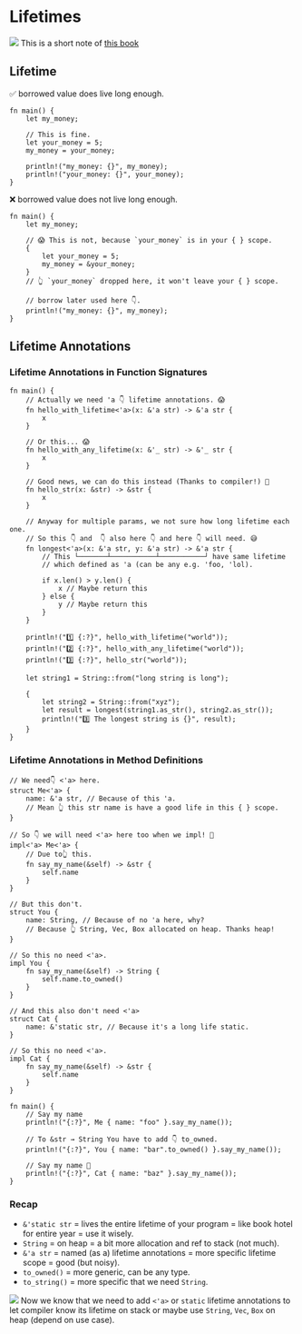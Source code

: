# Lifetimes

![](/assets/kat.png) This is a short note of [this book](https://doc.rust-lang.org/book/ch10-03-lifetime-syntax.html)

## Lifetime

✅ borrowed value does live long enough.

```rust,editable
fn main() {
    let my_money;

    // This is fine.
    let your_money = 5;
    my_money = your_money;

    println!("my_money: {}", my_money);
    println!("your_money: {}", your_money);
}
```

❌ borrowed value does not live long enough.

```rust,editable
fn main() {
    let my_money;

    // 😱 This is not, because `your_money` is in your { } scope.
    {
        let your_money = 5;
        my_money = &your_money;
    }
    // 👆 `your_money` dropped here, it won't leave your { } scope.

    // borrow later used here 👇.
    println!("my_money: {}", my_money);
}
```

## Lifetime Annotations

### Lifetime Annotations in Function Signatures

```rust,no_run
fn main() {
    // Actually we need 'a 👇 lifetime annotations. 😱
    fn hello_with_lifetime<'a>(x: &'a str) -> &'a str {
        x
    }

    // Or this... 😱
    fn hello_with_any_lifetime(x: &'_ str) -> &'_ str {
        x
    }

    // Good news, we can do this instead (Thanks to compiler!) 🙏
    fn hello_str(x: &str) -> &str {
        x
    }

    // Anyway for multiple params, we not sure how long lifetime each one.
    // So this 👇 and  👇 also here 👇 and here 👇 will need. 😅
    fn longest<'a>(x: &'a str, y: &'a str) -> &'a str {
        // This └───────┴───────────┴───────────┘ have same lifetime
        // which defined as 'a (can be any e.g. 'foo, 'lol).

        if x.len() > y.len() {
            x // Maybe return this
        } else {
            y // Maybe return this
        }
    }

    println!("1️⃣ {:?}", hello_with_lifetime("world"));
    println!("2️⃣ {:?}", hello_with_any_lifetime("world"));
    println!("3️⃣ {:?}", hello_str("world"));

    let string1 = String::from("long string is long");

    {
        let string2 = String::from("xyz");
        let result = longest(string1.as_str(), string2.as_str());
        println!("3️⃣ The longest string is {}", result);
    }
}
```

### Lifetime Annotations in Method Definitions

```rust,editable
// We need👇 <'a> here.
struct Me<'a> {
    name: &'a str, // Because of this 'a.
    // Mean 👆 this str name is have a good life in this { } scope.
}

// So 👇 we will need <'a> here too when we impl! 🤷
impl<'a> Me<'a> {
    // Due to👆 this.
    fn say_my_name(&self) -> &str {
        self.name
    }
}

// But this don't.
struct You {
    name: String, // Because of no 'a here, why?
    // Because 👆 String, Vec, Box allocated on heap. Thanks heap!
}

// So this no need <'a>.
impl You {
    fn say_my_name(&self) -> String {
        self.name.to_owned()
    }
}

// And this also don't need <'a>
struct Cat {
    name: &'static str, // Because it's a long life static.
}

// So this no need <'a>.
impl Cat {
    fn say_my_name(&self) -> &str {
        self.name
    }
}

fn main() {
    // Say my name
    println!("{:?}", Me { name: "foo" }.say_my_name());

    // To &str → String You have to add 👇 to_owned.
    println!("{:?}", You { name: "bar".to_owned() }.say_my_name());

    // Say my name 🎵
    println!("{:?}", Cat { name: "baz" }.say_my_name());
}
```

### Recap

- `&'static str` = lives the entire lifetime of your program = like book hotel for entire year = use it wisely.
- `String` = on heap = a bit more allocation and ref to stack (not much).
- `&'a str` = named (as a) lifetime annotations = more specific lifetime scope = good (but noisy).
- `to_owned()` = more generic, can be any type.
- `to_string()` = more specific that we need `String`.

![](/assets/kat.png) Now we know that we need to add `<'a>` or `static` lifetime annotations to let compiler know its lifetime on stack or maybe use `String`, `Vec`, `Box` on heap (depend on use case).
